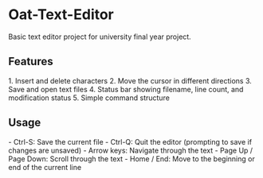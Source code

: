 # Oat-Text-Editor
Basic text editor project for university final year project.

<h2>Features</h2>
1. Insert and delete characters
2. Move the cursor in different directions
3. Save and open text files
4. Status bar showing filename, line count, and modification status
5. Simple command structure

<h2>Usage</h2>
- Ctrl-S: Save the current file
- Ctrl-Q: Quit the editor (prompting to save if changes are unsaved)
- Arrow keys: Navigate through the text
- Page Up / Page Down: Scroll through the text
- Home / End: Move to the beginning or end of the current line
